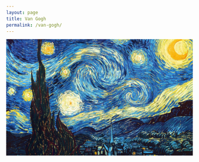```yaml
---
layout: page
title: Van Gogh
permalink: /van-gogh/
---
```


![](/images/van-gogh-the-starry-night-1889.jpg)